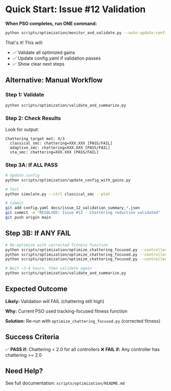 # Quick Start: Issue #12 Validation

**When PSO completes, run ONE command:**

```bash
python scripts/optimization/monitor_and_validate.py --auto-update-config
```

That's it! This will:
- ✅ Validate all optimized gains
- ✅ Update config.yaml if validation passes
- ✅ Show clear next steps



## Alternative: Manual Workflow

### Step 1: Validate

```bash
python scripts/optimization/validate_and_summarize.py
```

### Step 2: Check Results

Look for output:
```
Chattering target met: X/3
  classical_smc: chattering=XXX.XXX [PASS/FAIL]
  adaptive_smc: chattering=XXX.XXX [PASS/FAIL]
  sta_smc: chattering=XXX.XXX [PASS/FAIL]
```

### Step 3A: If ALL PASS

```bash
# Update config
python scripts/optimization/update_config_with_gains.py

# Test
python simulate.py --ctrl classical_smc --plot

# Commit
git add config.yaml docs/issue_12_validation_summary_*.json
git commit -m "RESOLVED: Issue #12 - Chattering reduction validated"
git push origin main
```

## Step 3B: If ANY FAIL

```bash
# Re-optimize with corrected fitness function
python scripts/optimization/optimize_chattering_focused.py --controller classical_smc --iters 150
python scripts/optimization/optimize_chattering_focused.py --controller adaptive_smc --iters 150
python scripts/optimization/optimize_chattering_focused.py --controller sta_smc --iters 150

# Wait ~3-4 hours, then validate again
python scripts/optimization/validate_and_summarize.py
```



## Expected Outcome

**Likely:** Validation will FAIL (chattering still high)

**Why:** Current PSO used tracking-focused fitness function

**Solution:** Re-run with `optimize_chattering_focused.py` (corrected fitness)



## Success Criteria

✅ **PASS if:** Chattering < 2.0 for all controllers
❌ **FAIL if:** Any controller has chattering >= 2.0



## Need Help?

See full documentation: `scripts/optimization/README.md`